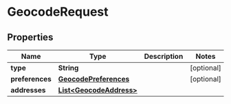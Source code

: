 

# GeocodeRequest


## Properties

Name | Type | Description | Notes
------------ | ------------- | ------------- | -------------
**type** | **String** |  |  [optional]
**preferences** | [**GeocodePreferences**](GeocodePreferences.md) |  |  [optional]
**addresses** | [**List&lt;GeocodeAddress&gt;**](GeocodeAddress.md) |  | 



